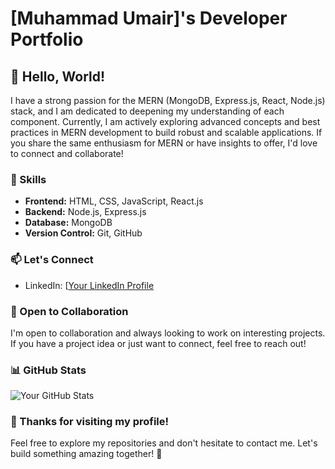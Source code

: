 # [Muhammad Umair]'s Developer Portfolio

## 👋 Hello, World!

I have a strong passion for the MERN (MongoDB, Express.js, React, Node.js) stack, and I am dedicated to deepening my understanding of each component. Currently, I am actively exploring advanced concepts and best practices in MERN development to build robust and scalable applications. If you share the same enthusiasm for MERN or have insights to offer, I'd love to connect and collaborate!

### 🚀 Skills

- **Frontend:** HTML, CSS, JavaScript, React.js
- **Backend:** Node.js, Express.js
- **Database:** MongoDB
- **Version Control:** Git, GitHub



### 📫 Let's Connect

- LinkedIn: [[Your LinkedIn Profile](link-to-linkedin](https://www.linkedin.com/in/muhammad-umair-a382252a6/))

### 🤝 Open to Collaboration

I'm open to collaboration and always looking to work on interesting projects. If you have a project idea or just want to connect, feel free to reach out!


### 📊 GitHub Stats

![Your GitHub Stats](https://github-readme-stats.vercel.app/api?username=your-username&show_icons=true&hide_title=true&count_private=true&theme=radical)

### 🙏 Thanks for visiting my profile!

Feel free to explore my repositories and don't hesitate to contact me. Let's build something amazing together! 🚀
